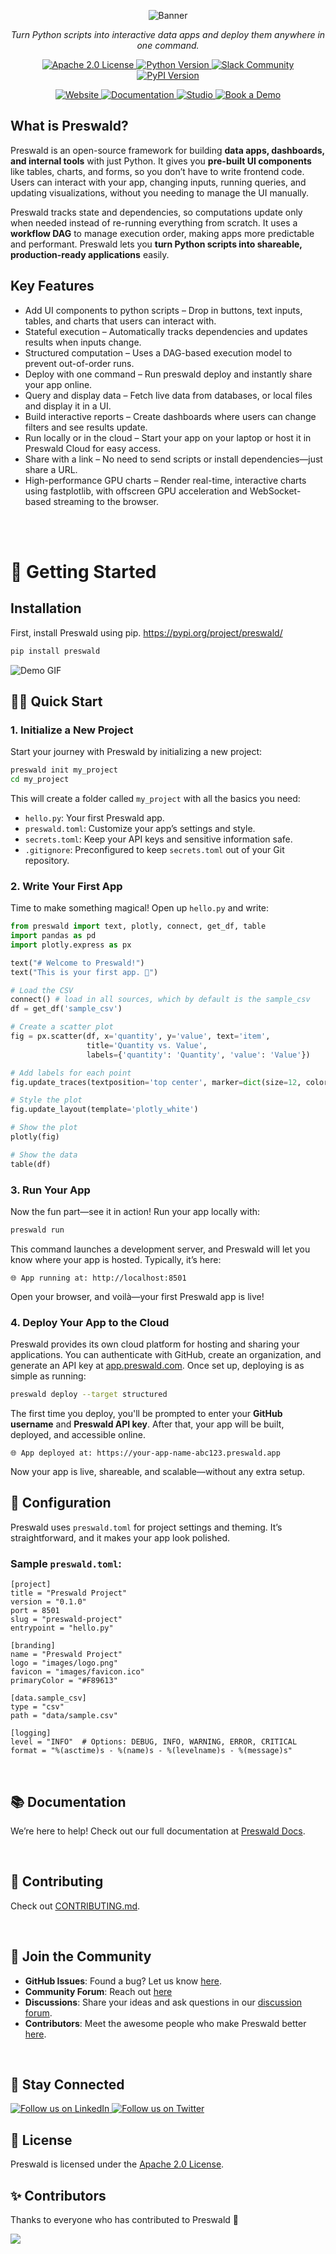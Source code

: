 <p align="center">
  <img src="assets/PreswaldBanner.png" alt="Banner">
</p>


<p align="center">
    <em>Turn Python scripts into interactive data apps and deploy them anywhere in one command.</em>
</p>
<p align="center">
    <a href="LICENSE">
        <img src="https://img.shields.io/badge/license-Apache%202.0-blue.svg" alt="Apache 2.0 License">
    </a>
    <a href="https://www.python.org/downloads/">
        <img src="https://img.shields.io/badge/python-3.7%2B-blue.svg" alt="Python Version">
    </a>
    <a href="https://join.slack.com/t/structuredlabs-users/shared_invite/zt-31vvfitfm-_vG1HR9hYysR_56u_PfI8Q">
        <img src="https://img.shields.io/badge/Slack-Join%20Community-orange" alt="Slack Community">
    </a>
    <a href="https://pypi.org/project/preswald/">
        <img src="https://img.shields.io/pypi/v/preswald" alt="PyPI Version">
    </a>
</p>

<p align="center">
<a href="https://preswald.com" target="_blank">
<img src="https://img.shields.io/badge/Landing%20Page-Visit-blue?style=for-the-badge" alt="Website">
</a>
<a href="https://docs.preswald.com" target="_blank">
<img src="https://img.shields.io/badge/Documentation-Read-green?style=for-the-badge" alt="Documentation">
</a>
<a href="https://app.preswald.com" target="_blank">
<img src="https://img.shields.io/badge/Cloud-Get Started-orange?style=for-the-badge" alt="Studio">
</a>
<a href="https://cal.com/amruthagujjar" target="_blank">
<img src="https://img.shields.io/badge/Book%20a%20Demo-Schedule-red?style=for-the-badge" alt="Book a Demo">
</a>
</p>

## **What is Preswald?**

Preswald is an open-source framework for building **data apps, dashboards, and internal tools** with just Python. It gives you **pre-built UI components** like tables, charts, and forms, so you don’t have to write frontend code. Users can interact with your app, changing inputs, running queries, and updating visualizations, without you needing to manage the UI manually.

Preswald tracks state and dependencies, so computations update only when needed instead of re-running everything from scratch. It uses a **workflow DAG** to manage execution order, making apps more predictable and performant. Preswald lets you **turn Python scripts into shareable, production-ready applications** easily. 

## **Key Features**

- Add UI components to python scripts – Drop in buttons, text inputs, tables, and charts that users can interact with.
- Stateful execution – Automatically tracks dependencies and updates results when inputs change.
- Structured computation – Uses a DAG-based execution model to prevent out-of-order runs.
- Deploy with one command – Run preswald deploy and instantly share your app online.
- Query and display data – Fetch live data from databases, or local files and display it in a UI.
- Build interactive reports – Create dashboards where users can change filters and see results update.
- Run locally or in the cloud – Start your app on your laptop or host it in Preswald Cloud for easy access.
- Share with a link – No need to send scripts or install dependencies—just share a URL.
- High-performance GPU charts – Render real-time, interactive charts using fastplotlib, with offscreen GPU acceleration and WebSocket-based streaming to the browser.

<br>

<br>

# **🚀 Getting Started**

## **Installation**

First, install Preswald using pip. https://pypi.org/project/preswald/

```bash
pip install preswald
```

![Demo GIF](assets/demo1.gif)

## **👩‍💻 Quick Start**

### **1. Initialize a New Project**

Start your journey with Preswald by initializing a new project:

```bash
preswald init my_project
cd my_project
```

This will create a folder called `my_project` with all the basics you need:

- `hello.py`: Your first Preswald app.
- `preswald.toml`: Customize your app’s settings and style.
- `secrets.toml`: Keep your API keys and sensitive information safe.
- `.gitignore`: Preconfigured to keep `secrets.toml` out of your Git repository.

### **2. Write Your First App**

Time to make something magical! Open up `hello.py` and write:

```python
from preswald import text, plotly, connect, get_df, table
import pandas as pd
import plotly.express as px

text("# Welcome to Preswald!")
text("This is your first app. 🎉")

# Load the CSV
connect() # load in all sources, which by default is the sample_csv
df = get_df('sample_csv')

# Create a scatter plot
fig = px.scatter(df, x='quantity', y='value', text='item',
                 title='Quantity vs. Value',
                 labels={'quantity': 'Quantity', 'value': 'Value'})

# Add labels for each point
fig.update_traces(textposition='top center', marker=dict(size=12, color='lightblue'))

# Style the plot
fig.update_layout(template='plotly_white')

# Show the plot
plotly(fig)

# Show the data
table(df)
```
### **3. Run Your App**

Now the fun part—see it in action! Run your app locally with:

```bash
preswald run
```

This command launches a development server, and Preswald will let you know where your app is hosted. Typically, it’s here:

```
🌐 App running at: http://localhost:8501
```

Open your browser, and voilà—your first Preswald app is live!

### **4. Deploy Your App to the Cloud**

Preswald provides its own cloud platform for hosting and sharing your applications. You can authenticate with GitHub, create an organization, and generate an API key at [app.preswald.com](https://app.preswald.com). Once set up, deploying is as simple as running:  

```bash
preswald deploy --target structured
```

The first time you deploy, you'll be prompted to enter your **GitHub username** and **Preswald API key**. After that, your app will be built, deployed, and accessible online.  

```
🌐 App deployed at: https://your-app-name-abc123.preswald.app
```

Now your app is live, shareable, and scalable—without any extra setup.


## **🔧 Configuration**

Preswald uses `preswald.toml` for project settings and theming. It’s straightforward, and it makes your app look polished.

### **Sample `preswald.toml`:**

```
[project]
title = "Preswald Project"
version = "0.1.0"
port = 8501
slug = "preswald-project"
entrypoint = "hello.py"

[branding]
name = "Preswald Project"
logo = "images/logo.png"
favicon = "images/favicon.ico"
primaryColor = "#F89613"

[data.sample_csv]
type = "csv"
path = "data/sample.csv"

[logging]
level = "INFO"  # Options: DEBUG, INFO, WARNING, ERROR, CRITICAL
format = "%(asctime)s - %(name)s - %(levelname)s - %(message)s"
```

<br>

## **📚 Documentation**

We’re here to help! Check out our full documentation at [Preswald Docs](https://docs.preswald.com/).

<br>

## **🤝 Contributing**

Check out [CONTRIBUTING.md](CONTRIBUTING.md).

<br>

## **🎉 Join the Community**

- **GitHub Issues**: Found a bug? Let us know [here](https://github.com/StructuredLabs/preswald/issues).
- **Community Forum**: Reach out [here](https://join.slack.com/t/structuredlabs-users/shared_invite/zt-31vvfitfm-_vG1HR9hYysR_56u_PfI8Q)
- **Discussions**: Share your ideas and ask questions in our [discussion forum](https://github.com/StructuredLabs/preswald/discussions).
- **Contributors**: Meet the awesome people who make Preswald better [here](https://github.com/StructuredLabs/preswald/graphs/contributors).

<br>

## **📢 Stay Connected**

<p>
    <a href="https://www.linkedin.com/company/structuredlabs/" target="_blank">
        <img src="https://img.shields.io/badge/Follow%20Us-LinkedIn-blue?style=for-the-badge&logo=linkedin" alt="Follow us on LinkedIn">
    </a>
    <a href="https://x.com/StructuredLabs" target="_blank">
        <img src="https://img.shields.io/badge/Follow%20Us-Twitter-1DA1F2?style=for-the-badge&logo=twitter" alt="Follow us on Twitter">
    </a>
</p>

## **📄 License**

Preswald is licensed under the [Apache 2.0 License](LICENSE).

## ✨ Contributors

Thanks to everyone who has contributed to Preswald 💜

[![](https://contrib.rocks/image?repo=StructuredLabs/preswald)](https://github.com/StructuredLabs/preswald/graphs/contributors)

